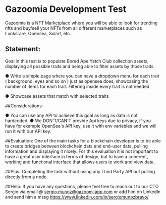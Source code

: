 # Gazoomia Development Test

Gazoomia is a NFT Marketplace where you will be able to look for trending nfts and buy/sell your NFTs from all different marketplaces such as Looksrare, Opensea, Solart, etc.

## Statement:

Goal in this test is to populate Bored Ape Yatch Club collection assets, displaying all possible traits and being able to filter assets by those traits.

● Write a simple page where you can have a dropdown menu for each trait ( background, eyes and so on ) just as opensea does, showcasing the number of items for each trait. Filtering inside every trait is not needed

● Showcase assets that match with selected traits

##Considerations:

● You can use any API to achieve this goal as long as data is not hardcoded.
● We DON'T/CAN'T provide Api keys due to privacy, if you have for example OpenSea's API key, use it with env variables and we will run it with our API key.

##Evaluation:
One of the main tasks for a blockchain developer is to be able to create bridges between blockchain
data and end-user data, pulling information and displaying it nicely.
For this evaluation it is not important to have a great user interface in terms of design, but to have a
coherent, working and functional interface that allows users to work and view data.

##Plus:
Completing the task without using any Third Party API but pulling directly from a node.

##Help:
If you have any questions, please feel free to reach out to our CTO Sergio via email @
sergio.munoz@gazoom-app.com or add him on LinkedIn and send him a mssg
https://www.linkedin.com/in/sergiomunozbravo/